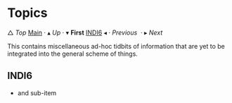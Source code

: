 # Topics

&bigtriangleup; _Top_ [Main](./main.md) &CenterDot; &blacktriangle; _Up_ &CenterDot; &blacktriangledown; **First** [INDI6](./INDI6/INDI6.md) &blacktriangleleft; &CenterDot; _Previous_  &CenterDot; &blacktriangleright; _Next_

This contains miscellaneous ad-hoc tidbits of information that are yet to be integrated into the general scheme of things.

## INDI6






* and sub-item

